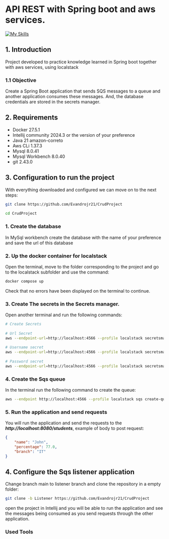 # API REST with Spring boot and aws services.
[![My Skills](https://skillicons.dev/icons?i=java,docker,spring,aws,mysql,postman,git)](https://skillicons.dev)
 
## 1. Introduction 
 
Project developed to practice knowledge learned in Spring boot together with aws services, using localstack
 
### 1.1 Objective
Create a Spring Boot application that sends SQS messages to a queue and another application consumes these messages. And, the database credentials are stored in the secrets manager.
 
 
## 2. Requirements

- Docker 27.5.1
- Intellij community 2024.3 or the version of your preference
- Java 21 amazon-correto
- Aws CLi 1.37.3
- Mysql 8.0.41
- Mysql Workbench 8.0.40
- git 2.43.0
 
## 3. Configuration to run the project
With everything downloaded and configured we can move on to the next steps:
 
```sh
git clone https://github.com/Evandrojr21/CrudProject
 
cd CrudProject
```
 
### 1. Create the database
In MySql workbench create the database with the name of your preference and save the url of this database
 
### 2. Up the docker container for localstack
Open the terminal, move to the folder corresponding to the project and go to the localstack subfolder and use the command:
 
```sh
docker compose up
```
 
Check that no errors have been displayed on the terminal to continue.
 
### 3. Create The secrets in the Secrets manager.
Open another terminal and run the following commands:
 
```bash
# Create Secrets
 
# Url Secret
aws --endpoint-url=http://localhost:4566 --profile localstack secretsmanager create-secret  --name dbUrl --secret-string "jdbc:MySql://localhost:3306/YourDatabase"  --region us-east-1
 
# Username secret
aws --endpoint-url=http://localhost:4566 --profile localstack secretsmanager create-secret  --name dbUsername  --secret-string "yourUsername" --region us-east-1
 
# Password secret
aws --endpoint-url=http://localhost:4566 --profile localstack secretsmanager create-secret  --name dbPassword  --secret-string "yourPassword"  --region us-east-1
```
### 4. Create the Sqs queue
In the terminal run the following command to create the queue:
```bash
aws --endpoint http://localhost:4566 --profile localstack sqs create-queue --queue-name sqsSpringRestApi
```

### 5. Run the application and send requests
You will run the application and send the requests to the **_http://localhost:8080/students_**,
example of body to post request:
```json
{       
    "name": "John",
    "percentage": 77.0,
    "branch": "IT"
}
```
## 4. Configure the Sqs listener application
Change branch main to listener branch and clone the repository in a empty folder:
```bash
git clone -b Listener https://github.com/Evandrojr21/CrudProject
```
open the project in Intellij and you will be able to run the application and see the messages being consumed as you send requests through the other application.

### Used Tools
